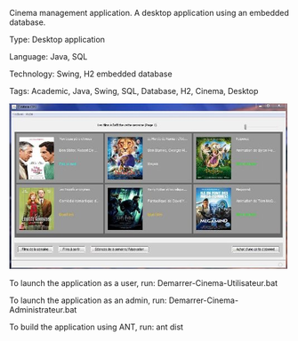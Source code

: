 Cinema management application. A desktop application using an embedded database.

Type: Desktop application

Language: Java, SQL

Technology: Swing, H2 embedded database 

Tags: Academic, Java, Swing, SQL, Database, H2, Cinema, Desktop

<img src="https://raw.githubusercontent.com/yoeo/cinema-management/master/screenshot.jpg" />

To launch the application as a user, run:
	Demarrer-Cinema-Utilisateur.bat

To launch the application as an admin, run:
	Demarrer-Cinema-Administrateur.bat

To build the application using ANT, run:
	ant dist
